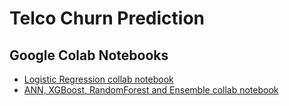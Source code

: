 # Telco Churn Prediction

## Google Colab Notebooks

* [Logistic Regression collab notebook](https://colab.research.google.com/drive/1dyf-tzs6pgIotMAXEnTDlAL1FSkzeiRn?usp=sharing)
* [ANN, XGBoost, RandomForest and Ensemble collab notebook](https://colab.research.google.com/drive/1nMW7aqqM8Lqg0CF7pOnxY0SWMTHm0wa-?usp=sharing)